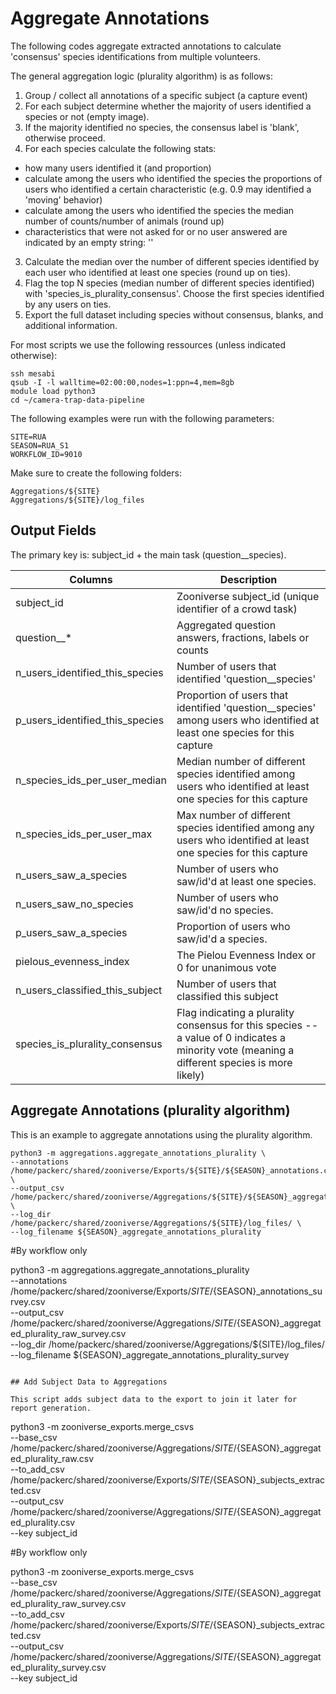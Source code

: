 # Aggregate Annotations
The following codes aggregate extracted annotations to calculate 'consensus' species identifications from multiple volunteers.

The general aggregation logic (plurality algorithm) is as follows:

1. Group / collect all annotations of a specific subject (a capture event)
2. For each subject determine whether the majority of users identified a species or not (empty image).
3. If the majority identified no species, the consensus label is 'blank', otherwise proceed.
4. For each species calculate the following stats:
  - how many users identified it (and proportion)
  - calculate among the users who identified the species the proportions of users who identified a certain characteristic (e.g. 0.9 may identified a 'moving' behavior)
  - calculate among the users who identified the species the median number of counts/number of animals (round up)
  - characteristics that were not asked for or no user answered are indicated by an empty string: ''
3. Calculate the median over the number of different species identified by each user who identified at least one species (round up on ties).
4. Flag the top N species (median number of different species identified) with 'species_is_plurality_consensus'. Choose the first species identified by any users on ties.
5. Export the full dataset including species without consensus, blanks, and additional information.


For most scripts we use the following ressources (unless indicated otherwise):
```
ssh mesabi
qsub -I -l walltime=02:00:00,nodes=1:ppn=4,mem=8gb
module load python3
cd ~/camera-trap-data-pipeline
```

The following examples were run with the following parameters:
```
SITE=RUA
SEASON=RUA_S1
WORKFLOW_ID=9010
```

Make sure to create the following folders:
```
Aggregations/${SITE}
Aggregations/${SITE}/log_files
```

## Output Fields

The primary key is: subject_id + the main task (question__species).

| Columns   | Description |
| --------- | ----------- |
|subject_id | Zooniverse subject_id (unique identifier of a crowd task)
|question__* | Aggregated question answers, fractions, labels or counts
|n_users_identified_this_species | Number of users that identified 'question__species'
|p_users_identified_this_species | Proportion of users that identified 'question__species' among users who identified at least one species for this capture
|n_species_ids_per_user_median | Median number of different species identified among users who identified at least one species for this capture
|n_species_ids_per_user_max | Max number of different species identified among any users who identified at least one species for this capture
|n_users_saw_a_species| Number of users who saw/id'd at least one species.
|n_users_saw_no_species| Number of users who saw/id'd no species.
|p_users_saw_a_species| Proportion of users who saw/id'd a species.
|pielous_evenness_index| The Pielou Evenness Index or 0 for unanimous vote
|n_users_classified_this_subject | Number of users that classified this subject
|species_is_plurality_consensus | Flag indicating a plurality consensus for this species -- a value of 0 indicates a minority vote (meaning a different species is more likely)

## Aggregate Annotations (plurality algorithm)

This is an example to aggregate annotations using the plurality algorithm.

```
python3 -m aggregations.aggregate_annotations_plurality \
--annotations /home/packerc/shared/zooniverse/Exports/${SITE}/${SEASON}_annotations.csv \
--output_csv /home/packerc/shared/zooniverse/Aggregations/${SITE}/${SEASON}_aggregated_plurality_raw.csv \
--log_dir /home/packerc/shared/zooniverse/Aggregations/${SITE}/log_files/ \
--log_filename ${SEASON}_aggregate_annotations_plurality
```
#By workflow only

python3 -m aggregations.aggregate_annotations_plurality \
--annotations /home/packerc/shared/zooniverse/Exports/${SITE}/${SEASON}_annotations_survey.csv \
--output_csv /home/packerc/shared/zooniverse/Aggregations/${SITE}/${SEASON}_aggregated_plurality_raw_survey.csv \
--log_dir /home/packerc/shared/zooniverse/Aggregations/${SITE}/log_files/ \
--log_filename ${SEASON}_aggregate_annotations_plurality_survey
```

## Add Subject Data to Aggregations

This script adds subject data to the export to join it later for report generation.

```
python3 -m zooniverse_exports.merge_csvs \
--base_csv /home/packerc/shared/zooniverse/Aggregations/${SITE}/${SEASON}_aggregated_plurality_raw.csv \
--to_add_csv /home/packerc/shared/zooniverse/Exports/${SITE}/${SEASON}_subjects_extracted.csv \
--output_csv /home/packerc/shared/zooniverse/Aggregations/${SITE}/${SEASON}_aggregated_plurality.csv \
--key subject_id

#By workflow only

python3 -m zooniverse_exports.merge_csvs \
--base_csv /home/packerc/shared/zooniverse/Aggregations/${SITE}/${SEASON}_aggregated_plurality_raw_survey.csv \
--to_add_csv /home/packerc/shared/zooniverse/Exports/${SITE}/${SEASON}_subjects_extracted.csv \
--output_csv /home/packerc/shared/zooniverse/Aggregations/${SITE}/${SEASON}_aggregated_plurality_survey.csv \
--key subject_id

```
